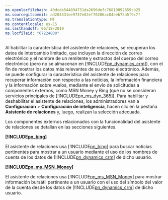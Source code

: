 ```yaml
---
ms.openlocfilehash: 40dcde544894751da2696defc76819892659cb25
ms.sourcegitcommit: ad203331ee9737e82ef70206ac04eeb72a5f9c7f
ms.translationtype: MT
ms.contentlocale: es-ES
ms.lasthandoff: 06/18/2019
ms.locfileid: "67224800"
---
```

Al habilitar la característica del asistente de relaciones, se recuperan los datos de intercambio limitado, que incluyen la dirección de correo electrónico y el nombre de un remitente y extractos del cuerpo del correo electrónico (pero no se almacenan en [!INCLUDE[pn_dynamics_crm](pn-dynamics-crm.md)]), con el fin de mostrar los datos más relevantes de su correo electrónico. Además, se puede configurar la característica del asistente de relaciones para recuperar información con respecto a las noticias, la información financiera y la información sobre vuelos, mediante el envío de solicitudes a componentes externos, como MSN Money y Bing (que no se consideran servicios principales de [!INCLUDE[pn_ms_dyn_365](pn-ms-dyn-365.md)]). Para habilitar y deshabilitar el asistente de relaciones, los administradores van a **Configuración** > **Configuración de inteligencia**, hacen clic en la pestaña **Asistente de relaciones** y, luego, realizan la selección adecuada.  
  
 Los componentes externos relacionados con la funcionalidad del asistente de relaciones se detallan en las secciones siguientes.  
  
 **[!INCLUDE[pn_bing](pn-bing.md)]**  
  
 El asistente de relaciones usa [!INCLUDE[pn_bing](pn-bing.md)] para buscar noticias pertinentes para mostrar a un usuario mediante el uso de los nombres de cuenta de los datos de [!INCLUDE[pn_dynamics_crm](pn-dynamics-crm.md)] de dicho usuario.  
  
 **[!INCLUDE[pn_ms_MSN_Money](pn-ms-msn-money.md)]**  
  
 El asistente de relaciones usa [!INCLUDE[pn_ms_MSN_Money](pn-ms-msn-money.md)] para mostrar información bursátil pertinente a un usuario con el uso del símbolo del valor de la cuenta desde los datos de [!INCLUDE[pn_dynamics_crm](pn-dynamics-crm.md)] de dicho usuario.